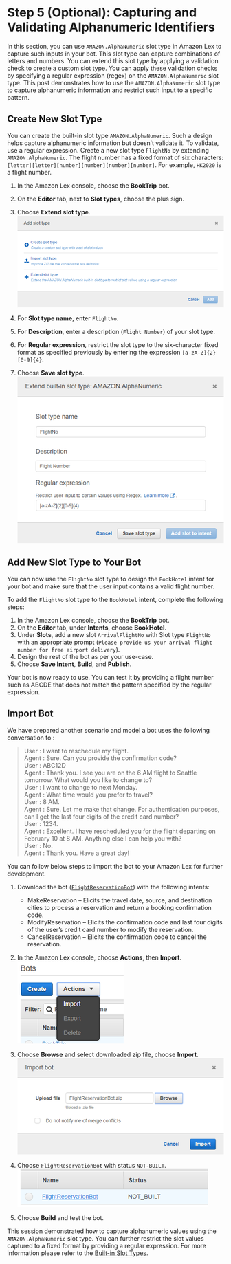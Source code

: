 # Step 5 (Optional): Capturing and Validating Alphanumeric Identifiers

In this section, you can use `AMAZON.AlphaNumeric` slot type in Amazon Lex to capture such inputs in your bot. This slot type can capture combinations of letters and numbers. You can extend this slot type by applying a validation check to create a custom slot type. You can apply these validation checks by specifying a regular expression (regex) on the `AMAZON.AlphaNumeric` slot type. This post demonstrates how to use the `AMAZON.AlphaNumeric` slot type to capture alphanumeric information and restrict such input to a specific pattern.

## Create New Slot Type

You can create the built-in slot type `AMAZON.AlphaNumeric`. Such a design helps capture alphanumeric information but doesn’t validate it. To validate, use a regular expression. Create a new slot type `FlightNo` by extending `AMAZON.AlphaNumeric`. The flight number has a fixed format of six characters: `[letter][letter][number][number][number][number]`. For example, `HK2020` is a flight number.

1. In the Amazon Lex console, choose the **BookTrip** bot.

1. On the **Editor** tab, next to **Slot types**, choose the plus sign.

1. Choose **Extend slot type**.
![](../images/ex3-step5-01.png)

1. For **Slot type name**, enter `FlightNo`.

1. For **Description**, enter a description (`Flight Number`) of your slot type.

1. For **Regular expression**, restrict the slot type to the six-character fixed format as specified previously by entering the expression `[a-zA-Z]{2}[0-9]{4}`.

1. Choose **Save slot type**.  
![](../images/ex3-step5-02.png)


## Add New Slot Type to Your Bot
You can now use the `FlightNo` slot type to design the `BookHotel` intent for your bot and make sure that the user input contains a valid flight number.

To add the `FlightNo` slot type to the `BookHotel` intent, complete the following steps:

1. In the Amazon Lex console, choose the **BookTrip** bot. 
1. On the **Editor** tab, under **Intents**, choose **BookHotel**.
1. Under **Slots**, add a new slot `ArrivalFlightNo` with Slot type `FlightNo` with an appropriate prompt (`Please provide us your arrival flight number for free airport delivery`).
1. Design the rest of the bot as per your use-case.
1. Choose **Save Intent**, **Build**, and **Publish**.

Your bot is now ready to use. You can test it by providing a flight number such as ABCDE that does not match the pattern specified by the regular expression.


## Import Bot
We have prepared another scenario and model a bot uses the following conversation to :
> User : I want to reschedule my flight.<br/>
> Agent : Sure. Can you provide the confirmation code?<br/>
> User : ABC12D<br/>
> Agent : Thank you. I see you are on the 6 AM flight to Seattle tomorrow. What would you like to change to?<br/>
> User : I want to change to next Monday.<br/>
> Agent : What time would you prefer to travel?<br/>
> User : 8 AM.<br/>
> Agent : Sure. Let me make that change. For authentication purposes, can I get the last four digits of the credit card number?<br/>
> User : 1234.<br/>
> Agent : Excellent. I have rescheduled you for the flight departing on February 10 at 8 AM. Anything else I can help you with?<br/>
> User : No.<br/>
> Agent : Thank you. Have a great day!<br/>

You can follow below steps to import the bot to your Amazon Lex for further development.

1. Download the bot ([`FlightReservationBot`](../source/FlightReservationBot.zip)) with the following intents:
   + MakeReservation – Elicits the travel date, source, and destination cities to process a reservation and return a booking confirmation code.
   + ModifyReservation – Elicits the confirmation code and last four digits of the user’s credit card number to modify the reservation.
   + CancelReservation – Elicits the confirmation code to cancel the reservation.

1. In the Amazon Lex console, choose **Actions**, then **Import**.  
![](../images/ex3-step5-03.png)

1. Choose **Browse** and select downloaded zip file, choose **Import**.  
![](../images/ex3-step5-04.png)

1. Choose `FlightReservationBot` with status `NOT-BUILT`.  
![](../images/ex3-step5-05.png)

1. Choose **Build** and test the bot.

This session demonstrated how to capture alphanumeric values using the `AMAZON.AlphaNumeric` slot type. You can further restrict the slot values captured to a fixed format by providing a regular expression. For more information please refer to the [Built-in Slot Types](https://docs.aws.amazon.com/lex/latest/dg/howitworks-builtins-slots.html).